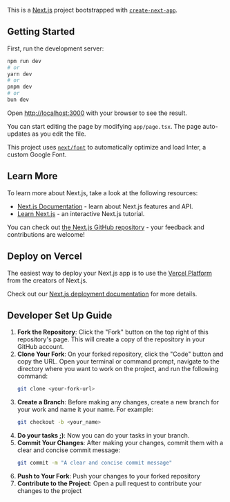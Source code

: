 This is a [Next.js](https://nextjs.org/) project bootstrapped with [`create-next-app`](https://github.com/vercel/next.js/tree/canary/packages/create-next-app).

## Getting Started

First, run the development server:

```bash
npm run dev
# or
yarn dev
# or
pnpm dev
# or
bun dev
```

Open [http://localhost:3000](http://localhost:3000) with your browser to see the result.

You can start editing the page by modifying `app/page.tsx`. The page auto-updates as you edit the file.

This project uses [`next/font`](https://nextjs.org/docs/basic-features/font-optimization) to automatically optimize and load Inter, a custom Google Font.

## Learn More

To learn more about Next.js, take a look at the following resources:

- [Next.js Documentation](https://nextjs.org/docs) - learn about Next.js features and API.
- [Learn Next.js](https://nextjs.org/learn) - an interactive Next.js tutorial.

You can check out [the Next.js GitHub repository](https://github.com/vercel/next.js/) - your feedback and contributions are welcome!

## Deploy on Vercel

The easiest way to deploy your Next.js app is to use the [Vercel Platform](https://vercel.com/new?utm_medium=default-template&filter=next.js&utm_source=create-next-app&utm_campaign=create-next-app-readme) from the creators of Next.js.

Check out our [Next.js deployment documentation](https://nextjs.org/docs/deployment) for more details.

## Developer Set Up Guide

1. **Fork the Repository**: Click the "Fork" button on the top right of this repository's page. This will create a copy of the repository in your GitHub account.
2. **Clone Your Fork**: On your forked repository, click the "Code" button and copy the URL. Open your terminal or command prompt, navigate to the directory where you want to work on the project, and run the following command:
    ```bash
    git clone <your-fork-url>
    ```
3. **Create a Branch**: Before making any changes, create a new branch for your work and name it your name. For example:
    ```bash
    git checkout -b <your_name>
    ```
4. **Do your tasks ;)**: Now you can do your tasks in your branch. 
5. **Commit Your Changes**: After making your changes, commit them with a clear and concise commit message:
    ```bash
    git commit -m "A clear and concise commit message"
    ```
6. **Push to Your Fork**: Push your changes to your forked repository
7. **Contribute to the Project**: Open a pull request to contribute your changes to the project
